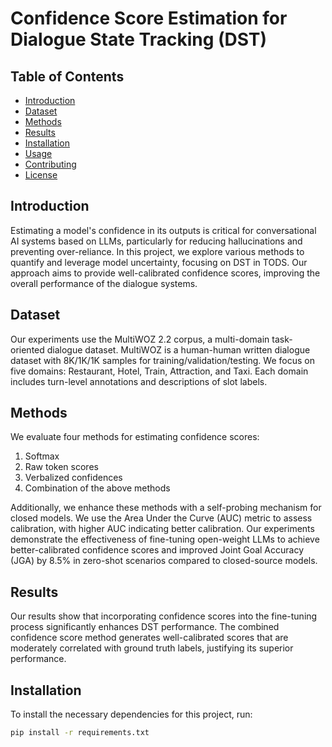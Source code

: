 # Confidence Score Estimation for Dialogue State Tracking (DST)

## Table of Contents
- [Introduction](#introduction)
- [Dataset](#dataset)
- [Methods](#methods)
- [Results](#results)
- [Installation](#installation)
- [Usage](#usage)
- [Contributing](#contributing)
- [License](#license)

## Introduction
Estimating a model's confidence in its outputs is critical for conversational AI systems based on LLMs, particularly for reducing hallucinations and preventing over-reliance. In this project, we explore various methods to quantify and leverage model uncertainty, focusing on DST in TODS. Our approach aims to provide well-calibrated confidence scores, improving the overall performance of the dialogue systems.

## Dataset
Our experiments use the MultiWOZ 2.2 corpus, a multi-domain task-oriented dialogue dataset. MultiWOZ is a human-human written dialogue dataset with 8K/1K/1K samples for training/validation/testing. We focus on five domains: Restaurant, Hotel, Train, Attraction, and Taxi. Each domain includes turn-level annotations and descriptions of slot labels.

## Methods
We evaluate four methods for estimating confidence scores:
1. Softmax
2. Raw token scores
3. Verbalized confidences
4. Combination of the above methods

Additionally, we enhance these methods with a self-probing mechanism for closed models. We use the Area Under the Curve (AUC) metric to assess calibration, with higher AUC indicating better calibration. Our experiments demonstrate the effectiveness of fine-tuning open-weight LLMs to achieve better-calibrated confidence scores and improved Joint Goal Accuracy (JGA) by 8.5% in zero-shot scenarios compared to closed-source models.

## Results
Our results show that incorporating confidence scores into the fine-tuning process significantly enhances DST performance. The combined confidence score method generates well-calibrated scores that are moderately correlated with ground truth labels, justifying its superior performance.

## Installation
To install the necessary dependencies for this project, run:
```bash
pip install -r requirements.txt
